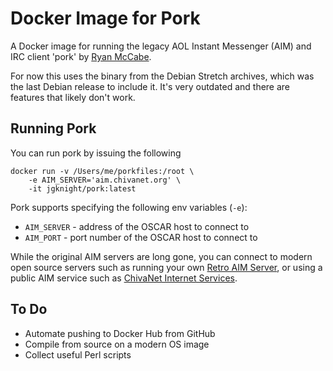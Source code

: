 # Docker Image for Pork
A Docker image for running the legacy AOL Instant Messenger (AIM) and IRC client 'pork' by [Ryan McCabe](http://dev.ojnk.org).

For now this uses the binary from the Debian Stretch archives, which was the last Debian release to include it. It's very outdated and there are features that likely don't work.

## Running Pork
You can run pork by issuing the following

    docker run -v /Users/me/porkfiles:/root \
        -e AIM_SERVER='aim.chivanet.org' \
        -it jgknight/pork:latest

Pork supports specifying the following env variables (`-e`):
* `AIM_SERVER` - address of the OSCAR host to connect to
* `AIM_PORT` - port number of the OSCAR host to connect to

While the original AIM servers are long gone, you can connect to modern open source servers such as running your own [Retro AIM Server](https://github.com/mk6i/retro-aim-server), or using a public AIM service such as [ChivaNet Internet Services](https://aim.chivanet.org).


## To Do
 * Automate pushing to Docker Hub from GitHub
 * Compile from source on a modern OS image
 * Collect useful Perl scripts